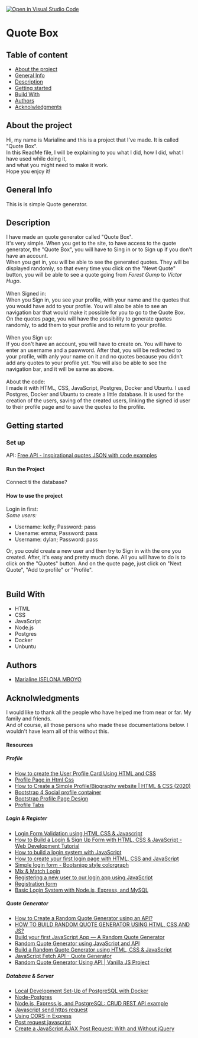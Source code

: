 [![Open in Visual Studio Code](https://classroom.github.com/assets/open-in-vscode-f059dc9a6f8d3a56e377f745f24479a46679e63a5d9fe6f495e02850cd0d8118.svg)](https://classroom.github.com/online_ide?assignment_repo_id=7314743&assignment_repo_type=AssignmentRepo)

<h1>Quote Box</h1>

<h2>Table of content</h2>
<ul>
  <li><a href="#1">About the project</a></li>
  <li><a href="#6">General Info</a></li>
  <li><a href="#3">Description</a></li>
  <li><a href="#4">Getting started</a></li>
  <li><a href="#2">Build With</a></li>
  <li><a href="#7">Authors</a></li>
  <li><a href="#5">Acknolwledgments</a></li>
</ul>

<h2 id="1">About the project</h2>

Hi, my name is Marialine and this is a project that I've made. It is called "Quote Box". <br>
In this ReadMe file, I will be explaining to you what I did, how I did, what I have used while doing it, <br>
and what you might need to make it work. <br>
Hope you enjoy it!

<h2 id="6">General Info</h2>

This is is simple Quote generator.

<h2 id="3">Description</h2>

I have made an quote generator called "Quote Box".<br>
It's very simple. When you get to the site, to have access to the quote generator, the "Quote Box", you will have to Sing in or to Sign up if you don't have an account. <br>
When you get in, you will be able to see the generated quotes. They will be displayed randomly, so that every time you click on the "Newt Quote" button, you will be able to see a quote going from <i>Forest Gump</i> to <i>Victor Hugo</i>. <br>
<br>
When Signed in:<br>
When you Sign in, you see your profile, with your name and the quotes that you would have add to your profile. You will also be able to see an navigation bar that would make it possible for you to go to the Quote Box. On the quotes page, you will have the possibility to generate quotes randomly, to add them to your profile and to return to your profile. <br>
<br>
When you Sign up:<br>
If you don't have an account, you will have to create on. You will have to enter an username and a paswword. After that, you will be redirected to your profile, with anly your name on it and no quotes because you didn't add any quotes to your profile yet. You will also be able to see the navigation bar, and it will be same as above. <br>
<br>
About the code:<br>
I made it with HTML, CSS, JavaScript, Postgres, Docker and Ubuntu.
I used Postgres, Docker and Ubuntu to create a little database. It is used for the creation of the users, saving of the created users, linking the signed id user to their profile page and to save the quotes to the profile.

<h2 id="4">Getting started</h2>
<h3>Set up</h3>
API: <a href="https://forum.freecodecamp.org/t/free-api-inspirational-quotes-json-with-code-examples/311373">Free API - Inspirational quotes JSON with code examples</a> 
<br>
<h4>Run the Project</h4>
Connect ti the database?
<br>
<h4>How to use the project</h4>
Login in first: <br>
<i> Some users: </i>
<ul>
  <li>Username: kelly; Password: pass</li>
  <li>Usename: emma; Password: pass</li>
  <li>Username: dylan; Password: pass</li>
</ul> 
 Or, you could create a new user and then try to Sign in with the one you created. After, it's easy and pretty much done. All you will have to do is to click on the "Quotes" button. And on the quote page, just click on "Next Quote", "Add to profile" or "Profile".
<br>

<br>

<h2 id="2">Build With</h2>
<ul>
  <li>HTML</li>
  <li>CSS</li>
  <li>JavaScript</li>
  <li>Node.js</li>
  <li>Postgres</li>
  <li>Docker</li>
  <li>Unbuntu</li>
</ul>

<h2 id="7">Authors</h2>
<ul>
  <li><a href="	
    marialine.iselona.mboyo@student.ehb.be">Marialine ISELONA MBOYO</a></li>
</ul>

<h2 id="5">Acknolwledgments</h2>
I would like to thank all the people who have helped me from near or far. My family and friends. <br>
And of course, all those persons who made these documentations below. I wouldn't have learn all of this without this.

<h4>Resources</h4>
<h5>Profile</h5>
<ul>
  <li><a href="https://www.youtube.com/watch?v=pMBgvktESDM&ab_channel=CodingMarket">How to create the User Profile Card Using HTML and CSS</a></li>
  <li><a href="https://www.youtube.com/watch?v=CDe5wfHAlAY&ab_channel=DynamicWebZone">Profile Page in Html Css</a></li>
  <li><a href="https://www.youtube.com/watch?v=rJSV9-hSRf0&ab_channel=Kian-Kun">How to Create a Simple Profile/Biography website | HTML & CSS (2020)</a></li>
  <li><a href="https://bbbootstrap.com/snippets/social-profile-container-63944396">Bootstrap 4 Social profile container
</a></li>
  <li><a href="https://bootsnipp.com/snippets/K0ZmK">Bootstrap Profile Page Design</a></li>
  <li><a href="https://bootsnipp.com/snippets/5Moza">Profile Tabs</a></li>
</ul>


<h5>Login & Register</h5>
<ul>
  <li><a href="https://www.youtube.com/watch?v=9zzX2fbkzWU&ab_channel=CodingNepal">Login Form Validation using HTML CSS & Javascript</a></li>
  <li><a href="https://www.youtube.com/watch?v=3GsKEtBcGTk&ab_channel=dcode">How to Build a Login & Sign Up Form with HTML, CSS & JavaScript - Web Development Tutorial</a></li>
  <li><a href="https://www.youtube.com/watch?v=UAu7cMuu0BI&ab_channel=CodifyAcademy">How to build a login system with JavaScript</a></li>
  <li><a href="https://medium.com/swlh/how-to-create-your-first-login-page-with-html-css-and-javascript-602dd71144f1">How to create your first login page with HTML, CSS and JavaScript</a></li>
  <li><a href="https://bootsnipp.com/snippets/mpoWl">Simple login form - Bootsnipp style colorgraph</a></li>
  <li><a href="https://bootsnipp.com/snippets/8o7X">Mix & Match Login</a></li>
  <li><a href="https://www.youtube.com/watch?v=ZS_FG60sDG8">Registering a new user to our login app using JavaScript</a></li>
  <li><a href="https://mdbootstrap.com/docs/standard/extended/registration/">Registration form</a></li>
  <li><a href="https://codeshack.io/basic-login-system-nodejs-express-mysql/#gettingstarted">Basic Login System with Node.js, Express, and MySQL</a></li>
</ul>

<h5>Quote Generator</h5>
<ul>
  <li><a href="https://tekolio.com/how-to-create-a-random-quote-generator-with-random-color/">How to Create a Random Quote Generator using an API?</a></li>
  <li><a href="https://www.codeleaks.io/random-quote-generator-using-html-css-and-javascript/#JavaScript_Section">HOW TO BUILD RANDOM QUOTE GENERATOR USING HTML, CSS AND JS?</a></li>
  <li><a href="https://freshman.tech/random-quote-machine/">Build your first JavaScript App — A Random Quote Generator</a></li>
  <li><a href="https://dev.to/codemediaweb/random-quote-generator-using-javascript-and-api-20ce">Random Quote Generator using JavaScript and API</a></li>
  <li><a href="https://www.youtube.com/watch?v=6iIWBSu3ttY&ab_channel=TheFieryCoder">Build a Random Quote Generator using HTML, CSS & JavaScript</a></li>
  <li><a href="https://www.youtube.com/watch?v=aUPeASfr944&ab_channel=DeepakKumar">JavaScript Fetch API - Quote Generator</a></li>
  <li><a href="https://www.youtube.com/watch?v=2TjvDPNBgXo&ab_channel=GeekProbin">Random Quote Generator Using API | Vanilla JS Project</a></li>
</ul>

<h5>Database & Server</h5>
<ul>
  <li><a href="https://towardsdatascience.com/local-development-set-up-of-postgresql-with-docker-c022632f13ea">Local Development Set-Up of PostgreSQL with Docker</a></li>
  <li><a href="https://node-postgres.com/">Node-Postgres</a></li>
  <li><a href="https://blog.logrocket.com/nodejs-expressjs-postgresql-crud-rest-api-example/#creatingapostgresqldatabase">Node.js, Express.js, and PostgreSQL: CRUD REST API example</a></li>
  <li><a href="https://www.codegrepper.com/code-examples/javascript/javascript+send+https+request">Javascript send https request</a></li>
  <li><a href="https://medium.com/zero-equals-false/using-cors-in-express-cac7e29b005b">Using CORS in Express</a></li>
  <li><a href="https://www.codegrepper.com/code-examples/javascript/post+request+javascript">Post request javascript</a></li>
  <li><a href="https://code.tutsplus.com/articles/create-a-javascript-ajax-post-request-with-and-without-jquery--cms-39195">	
Create a JavaScript AJAX Post Request: With and Without jQuery</a></li>
</ul>


